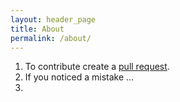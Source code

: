 ```yaml
---
layout: header_page
title: About
permalink: /about/
---
```


1. To contribute create a [pull request](https://github.com/yakimk/wlg/pulls).
1. If you noticed a mistake ...
1. 